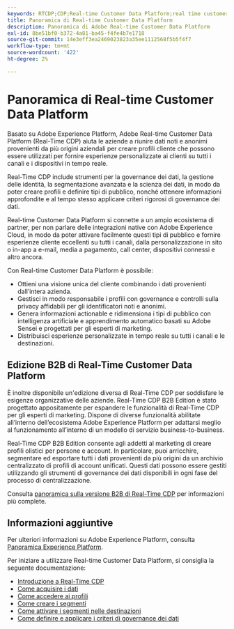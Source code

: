 ```yaml
---
keywords: RTCDP;CDP;Real-time Customer Data Platform;real time customer data platform;real time cdp;cdp;Customer AI
title: Panoramica di Real-time Customer Data Platform
description: Panoramica di Adobe Real-time Customer Data Platform
exl-id: 8be51bf0-b372-4a81-ba45-f4fe4b7e1718
source-git-commit: 14e3eff3ea2469023823a35ee1112568f5b5f4f7
workflow-type: tm+mt
source-wordcount: '422'
ht-degree: 2%

---
```


# Panoramica di Real-time Customer Data Platform

Basato su Adobe Experience Platform, Adobe Real-time Customer Data Platform (Real-Time CDP) aiuta le aziende a riunire dati noti e anonimi provenienti da più origini aziendali per creare profili cliente che possono essere utilizzati per fornire esperienze personalizzate ai clienti su tutti i canali e i dispositivi in tempo reale.

Real-Time CDP include strumenti per la governance dei dati, la gestione delle identità, la segmentazione avanzata e la scienza dei dati, in modo da poter creare profili e definire tipi di pubblico, nonché ottenere informazioni approfondite e al tempo stesso applicare criteri rigorosi di governance dei dati.

Real-time Customer Data Platform si connette a un ampio ecosistema di partner, per non parlare delle integrazioni native con Adobe Experience Cloud, in modo da poter attivare facilmente questi tipi di pubblico e fornire esperienze cliente eccellenti su tutti i canali, dalla personalizzazione in sito o in-app a e-mail, media a pagamento, call center, dispositivi connessi e altro ancora.

Con Real-time Customer Data Platform è possibile:

* Ottieni una visione unica del cliente combinando i dati provenienti dall’intera azienda.
* Gestisci in modo responsabile i profili con governance e controlli sulla privacy affidabili per gli identificatori noti e anonimi.
* Genera informazioni actionable e ridimensiona i tipi di pubblico con intelligenza artificiale e apprendimento automatico basati su Adobe Sensei e progettati per gli esperti di marketing.
* Distribuisci esperienze personalizzate in tempo reale su tutti i canali e le destinazioni.

## Edizione B2B di Real-Time Customer Data Platform

È inoltre disponibile un&#39;edizione diversa di Real-Time CDP per soddisfare le esigenze organizzative delle aziende. Real-Time CDP B2B Edition è stato progettato appositamente per espandere le funzionalità di Real-Time CDP per gli esperti di marketing. Dispone di diverse funzionalità abilitate all’interno dell’ecosistema Adobe Experience Platform per adattarsi meglio al funzionamento all’interno di un modello di servizio business-to-business.

Real-Time CDP B2B Edition consente agli addetti al marketing di creare profili olistici per persone e account. In particolare, puoi arricchire, segmentare ed esportare tutti i dati provenienti da più origini da un archivio centralizzato di profili di account unificati. Questi dati possono essere gestiti utilizzando gli strumenti di governance dei dati disponibili in ogni fase del processo di centralizzazione.

Consulta [panoramica sulla versione B2B di Real-Time CDP](./b2b-overview.md) per informazioni più complete.

## Informazioni aggiuntive

Per ulteriori informazioni su Adobe Experience Platform, consulta [Panoramica Experience Platform](../landing/home.md).

Per iniziare a utilizzare Real-time Customer Data Platform, si consiglia la seguente documentazione:

* [Introduzione a Real-Time CDP](get-started.md)
* [Come acquisire i dati](sources/sources-overview.md)
* [Come accedere ai profili](profile/profile-overview.md)
* [Come creare i segmenti](segmentation/segmentation-overview.md)
* [Come attivare i segmenti nelle destinazioni](destinations/overview.md)
* [Come definire e applicare i criteri di governance dei dati](privacy/data-governance-overview.md)
